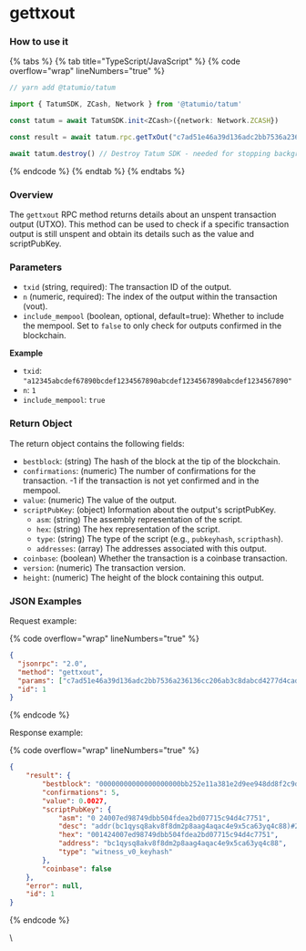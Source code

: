 # gettxout

### How to use it

{% tabs %}
{% tab title="TypeScript/JavaScript" %}
{% code overflow="wrap" lineNumbers="true" %}
```typescript
// yarn add @tatumio/tatum

import { TatumSDK, ZCash, Network } from '@tatumio/tatum'

const tatum = await TatumSDK.init<ZCash>({network: Network.ZCASH})

const result = await tatum.rpc.getTxOut("c7ad51e46a39d136adc2bb7536a236136cc206ab3c8dabcd4277d4cadcf674f2", 1)

await tatum.destroy() // Destroy Tatum SDK - needed for stopping background jobs
```
{% endcode %}
{% endtab %}
{% endtabs %}

### Overview

The `gettxout` RPC method returns details about an unspent transaction output (UTXO). This method can be used to check if a specific transaction output is still unspent and obtain its details such as the value and scriptPubKey.

### Parameters

* `txid` (string, required): The transaction ID of the output.
* `n` (numeric, required): The index of the output within the transaction (vout).
* `include_mempool` (boolean, optional, default=true): Whether to include the mempool. Set to `false` to only check for outputs confirmed in the blockchain.

**Example**

* `txid`: `"a12345abcdef67890bcdef1234567890abcdef1234567890abcdef1234567890"`
* `n`: `1`
* `include_mempool`: `true`

### Return Object

The return object contains the following fields:

* `bestblock`: (string) The hash of the block at the tip of the blockchain.
* `confirmations`: (numeric) The number of confirmations for the transaction. -1 if the transaction is not yet confirmed and in the mempool.
* `value`: (numeric) The value of the output.
* `scriptPubKey`: (object) Information about the output's scriptPubKey.
  * `asm`: (string) The assembly representation of the script.
  * `hex`: (string) The hex representation of the script.
  * `type`: (string) The type of the script (e.g., `pubkeyhash`, `scripthash`).
  * `addresses`: (array) The addresses associated with this output.
* `coinbase`: (boolean) Whether the transaction is a coinbase transaction.
* `version`: (numeric) The transaction version.
* `height`: (numeric) The height of the block containing this output.

### JSON Examples

Request example:

{% code overflow="wrap" lineNumbers="true" %}
```json
{
  "jsonrpc": "2.0",
  "method": "gettxout",
  "params": ["c7ad51e46a39d136adc2bb7536a236136cc206ab3c8dabcd4277d4cadcf674f2", 1],
  "id": 1
}
```
{% endcode %}

Response example:

{% code overflow="wrap" lineNumbers="true" %}
```json
{
    "result": {
        "bestblock": "00000000000000000000bb252e11a381e2d9ee948dd8f2c9df9b7cb41adc40b2",
        "confirmations": 5,
        "value": 0.0027,
        "scriptPubKey": {
            "asm": "0 24007ed98749dbb504fdea2bd07715c94d4c7751",
            "desc": "addr(bc1qysq8akv8f8dm2p8aag4aqac4e9x5ca63yq4c88)#2wxgfkqe",
            "hex": "001424007ed98749dbb504fdea2bd07715c94d4c7751",
            "address": "bc1qysq8akv8f8dm2p8aag4aqac4e9x5ca63yq4c88",
            "type": "witness_v0_keyhash"
        },
        "coinbase": false
    },
    "error": null,
    "id": 1
}
```
{% endcode %}

\
